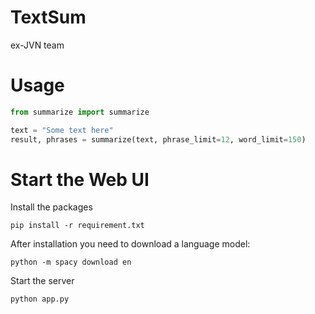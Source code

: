 # TextSum

ex-JVN team

# Usage

```python
from summarize import summarize

text = "Some text here"
result, phrases = summarize(text, phrase_limit=12, word_limit=150)
```

# Start the Web UI

Install the packages
```
pip install -r requirement.txt
```

After installation you need to download a language model:
```
python -m spacy download en
```

Start the server
```
python app.py

```